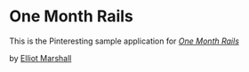# One Month Rails

This is the Pinteresting sample application for
[*One Month Rails*](http://onemonthrails.com)

by [Elliot Marshall](http://jw.org)